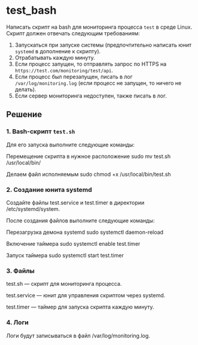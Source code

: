 # test_bash

Написать скрипт на bash для мониторинга процесса `test` в среде Linux. Скрипт должен отвечать следующим требованиям:

1. Запускаться при запуске системы (предпочтительно написать юнит `systemd` в дополнение к скрипту).
2. Отрабатывать каждую минуту.
3. Если процесс запущен, то отправлять запрос по HTTPS на `https://test.com/monitoring/test/api`.
4. Если процесс был перезапущен, писать в лог `/var/log/monitoring.log` (если процесс не запущен, то ничего не делать).
5. Если сервер мониторинга недоступен, также писать в лог.

## Решение

### 1. Bash-скрипт `test.sh`

Для его запуска выполните следующие команды:

Перемещение скрипта в нужное расположение
sudo mv test.sh /usr/local/bin/

Делаем файл исполняемым
sudo chmod +x /usr/local/bin/test.sh

### 2. Создание юнита systemd

Создайте файлы test.service и test.timer в директории /etc/systemd/system.

После создания файлов выполните следующие команды:


Перезагрузка демона systemd
sudo systemctl daemon-reload

Включение таймера
sudo systemctl enable test.timer

Запуск таймера
sudo systemctl start test.timer

### 3. Файлы

test.sh — скрипт для мониторинга процесса.

test.service — юнит для управления скриптом через systemd.

test.timer — таймер для запуска скрипта каждую минуту.

### 4. Логи

Логи будут записываться в файл /var/log/monitoring.log.
